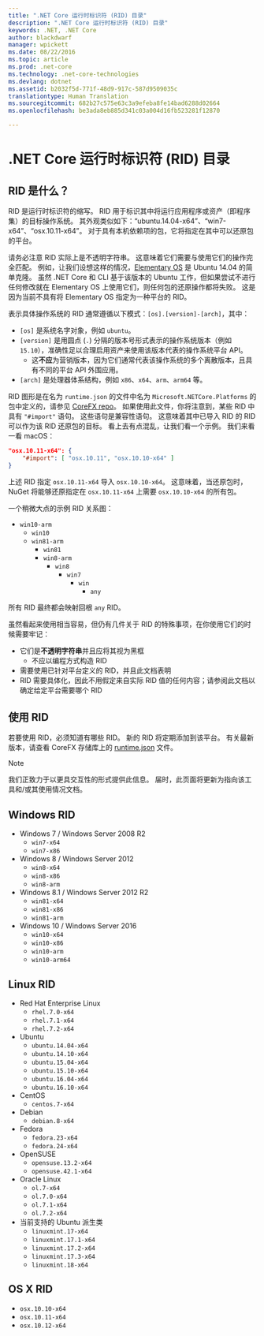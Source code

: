 ```yaml
---
title: ".NET Core 运行时标识符 (RID) 目录"
description: ".NET Core 运行时标识符 (RID) 目录"
keywords: .NET, .NET Core
author: blackdwarf
manager: wpickett
ms.date: 08/22/2016
ms.topic: article
ms.prod: .net-core
ms.technology: .net-core-technologies
ms.devlang: dotnet
ms.assetid: b2032f5d-771f-48d9-917c-587d9509035c
translationtype: Human Translation
ms.sourcegitcommit: 682b27c575e63c3a9efeba8fe14bad6288d02664
ms.openlocfilehash: be3ada8eb885d341c03a004d16fb523281f12870

---
```


# <a name="net-core-runtime-identifier-rid-catalog"></a>.NET Core 运行时标识符 (RID) 目录

## <a name="what-are-rids"></a>RID 是什么？
RID 是运行时标识符的缩写。 RID 用于标识其中将运行应用程序或资产（即程序集）的目标操作系统。 其外观类似如下：“ubuntu.14.04-x64”、“win7-x64”、“osx.10.11-x64”。 对于具有本机依赖项的包，它将指定在其中可以还原包的平台。 

请务必注意 RID 实际上是不透明字符串。 这意味着它们需要与使用它们的操作完全匹配。 例如，让我们设想这样的情况，[Elementary OS](https://elementary.io/) 是 Ubuntu 14.04 的简单克隆。 虽然 .NET Core 和 CLI 基于该版本的 Ubuntu 工作，但如果尝试不进行任何修改就在 Elementary OS 上使用它们，则任何包的还原操作都将失败。 这是因为当前不具有将 Elementary OS 指定为一种平台的 RID。 

表示具体操作系统的 RID 通常遵循以下模式：`[os].[version]-[arch]`，其中：
- `[os]` 是系统名字对象，例如 `ubuntu`。
- `[version]` 是用圆点 (`.`) 分隔的版本号形式表示的操作系统版本（例如 `15.10`），准确性足以合理启用资产来使用该版本代表的操作系统平台 API。
  - 这**不应**为营销版本，因为它们通常代表该操作系统的多个离散版本，且具有不同的平台 API 外围应用。
- `[arch]` 是处理器体系结构，例如 `x86`、`x64`、`arm`、`arm64` 等。

RID 图形是在名为 `runtime.json` 的文件中名为 `Microsoft.NETCore.Platforms` 的包中定义的，请参见 [CoreFX repo](https://github.com/dotnet/corefx/blob/master/pkg/Microsoft.NETCore.Platforms/runtime.json)。 如果使用此文件，你将注意到，某些 RID 中具有 `"#import"` 语句。 这些语句是兼容性语句。 这意味着其中已导入 RID 的 RID 可以作为该 RID 还原包的目标。 看上去有点混乱，让我们看一个示例。 我们来看一看 macOS：

```json
"osx.10.11-x64": {
    "#import": [ "osx.10.11", "osx.10.10-x64" ]
}
```
上述 RID 指定 `osx.10.11-x64` 导入 `osx.10.10-x64`。 这意味着，当还原包时，NuGet 将能够还原指定在 `osx.10.11-x64` 上需要 `osx.10.10-x64` 的所有包。

一个稍微大点的示例 RID 关系图：  

- `win10-arm`
  - `win10`
  - `win81-arm`
    - `win81`
    - `win8-arm`
      - `win8`
        - `win7`
          - `win`
            - `any`

所有 RID 最终都会映射回根 `any` RID。

虽然看起来使用相当容易，但仍有几件关于 RID 的特殊事项，在你使用它们的时候需要牢记：

* 它们是**不透明字符串**并且应将其视为黑框
    * 不应以编程方式构造 RID
* 需要使用已针对平台定义的 RID，并且此文档表明
* RID 需要具体化，因此不用假定来自实际 RID 值的任何内容；请参阅此文档以确定给定平台需要哪个 RID

## <a name="using-rids"></a>使用 RID
若要使用 RID，必须知道有哪些 RID。 新的 RID 将定期添加到该平台。 有关最新版本，请查看 CoreFX 存储库上的 [runtime.json](https://github.com/dotnet/corefx/blob/master/pkg/Microsoft.NETCore.Platforms/runtime.json) 文件。

> [!NOTE]
> 我们正致力于以更具交互性的形式提供此信息。 届时，此页面将更新为指向该工具和/或其使用情况文档。 

## <a name="windows-rids"></a>Windows RID

* Windows 7 / Windows Server 2008 R2
    * `win7-x64`
    * `win7-x86`
* Windows 8 / Windows Server 2012
    * `win8-x64`
    * `win8-x86`
    * `win8-arm`
* Windows 8.1 / Windows Server 2012 R2
    * `win81-x64`
    * `win81-x86`
    * `win81-arm`
* Windows 10 / Windows Server 2016
    * `win10-x64`
    * `win10-x86`
    * `win10-arm`
    * `win10-arm64`

## <a name="linux-rids"></a>Linux RID

* Red Hat Enterprise Linux
    * `rhel.7.0-x64`
    * `rhel.7.1-x64`
    * `rhel.7.2-x64`
* Ubuntu
    * `ubuntu.14.04-x64`
    * `ubuntu.14.10-x64`
    * `ubuntu.15.04-x64`
    * `ubuntu.15.10-x64`
    * `ubuntu.16.04-x64`
    * `ubuntu.16.10-x64`
* CentOS
    * `centos.7-x64`
* Debian
    * `debian.8-x64`
* Fedora
    * `fedora.23-x64`
    * `fedora.24-x64`
* OpenSUSE
    * `opensuse.13.2-x64`
    * `opensuse.42.1-x64`
* Oracle Linux
    * `ol.7-x64`
    * `ol.7.0-x64`
    * `ol.7.1-x64`
    * `ol.7.2-x64`
* 当前支持的 Ubuntu 派生类 
    * `linuxmint.17-x64`
    * `linuxmint.17.1-x64`
    * `linuxmint.17.2-x64`
    * `linuxmint.17.3-x64`
    * `linuxmint.18-x64`

## <a name="os-x-rids"></a>OS X RID

* `osx.10.10-x64`
* `osx.10.11-x64`
* `osx.10.12-x64`



<!--HONumber=Nov16_HO1-->


